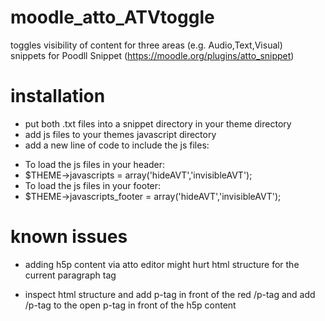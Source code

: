 # moodle_atto_ATVtoggle
toggles visibility of content for three areas (e.g. Audio,Text,Visual)  
snippets for Poodll Snippet (https://moodle.org/plugins/atto_snippet)

# installation
+ put both .txt files into a snippet directory in your theme directory
+ add js files to your themes javascript directory
+ add a new line of code to include the js files:
- To load the js files in your header:
- $THEME->javascripts = array('hideAVT','invisibleAVT');
- To load the js files in your footer:
- $THEME->javascripts_footer = array('hideAVT','invisibleAVT');

# known issues
+ adding h5p content via atto editor might hurt html structure for the current paragraph tag <p>
+ inspect html structure and add p-tag in front of the red /p-tag and add /p-tag to the open p-tag in front of the h5p content   
  
